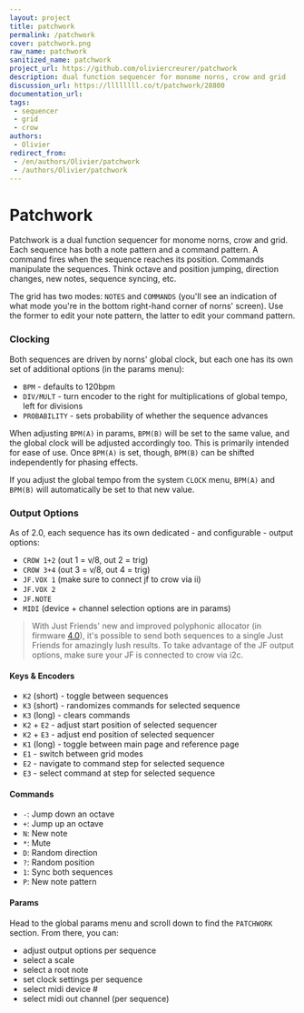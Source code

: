 ```yaml
---
layout: project
title: patchwork
permalink: /patchwork
cover: patchwork.png
raw_name: patchwork
sanitized_name: patchwork
project_url: https://github.com/oliviercreurer/patchwork
description: dual function sequencer for monome norns, crow and grid
discussion_url: https://llllllll.co/t/patchwork/28800
documentation_url: 
tags:
 - sequencer
 - grid
 - crow
authors:
 - Olivier
redirect_from:
 - /en/authors/Olivier/patchwork
 - /authors/Olivier/patchwork
---
```

# Patchwork

Patchwork is a dual function sequencer for monome norns, crow and grid. Each sequence has both a note pattern and a command pattern. A command fires when the sequence reaches its position. Commands manipulate the sequences. Think octave and position jumping, direction changes, new notes, sequence syncing, etc.

The grid has two modes: `NOTES` and `COMMANDS` (you'll see an indication of what mode you're in the bottom right-hand corner of norns' screen). Use the former to edit your note pattern, the latter to edit your command pattern.

### Clocking

Both sequences are driven by norns' global clock, but each one has its own set of additional options (in the params menu):

- `BPM` - defaults to 120bpm
- `DIV/MULT` - turn encoder to the right for multiplications of global tempo, left for divisions
- `PROBABILITY` - sets probability of whether the sequence advances

When adjusting `BPM(A)` in params, `BPM(B)` will be set to the same value, and the global clock will be adjusted accordingly too. This is primarily intended for ease of use. Once `BPM(A)` is set, though, `BPM(B)` can be shifted independently for phasing effects.

If you adjust the global tempo from the system `CLOCK` menu, `BPM(A)` and `BPM(B)` will automatically be set to that new value.

### Output Options

As of 2.0, each sequence has its own dedicated - and configurable - output options:

- `CROW 1+2` (out 1 = v/8, out 2 = trig)
- `CROW 3+4` (out 3 = v/8, out 4 = trig)
- `JF.VOX 1` (make sure to connect jf to crow via ii)
- `JF.VOX 2`
- `JF.NOTE`
- `MIDI` (device + channel selection options are in params)

> With Just Friends' new and improved polyphonic allocator (in firmware [4.0](https://llllllll.co/t/just-friends-v4-0/34554)), it's possible to send both sequences to a single Just Friends for amazingly lush results. To take advantage of the JF output options, make sure your JF is connected to crow via i2c.

#### Keys & Encoders

- `K2` (short) - toggle between sequences
- `K3` (short) - randomizes commands for selected sequence
- `K3` (long) - clears commands
- `K2` + `E2` - adjust start position of selected sequencer
- `K2` + `E3` - adjust end position of selected sequencer
- `K1` (long) - toggle between main page and reference page
- `E1` - switch between grid modes
- `E2` - navigate to command step for selected sequence
- `E3` - select command at step for selected sequence

#### Commands

- `-`: Jump down an octave
- `+`: Jump up an octave
- `N`: New note
- `*`: Mute
- `D`: Random direction
- `?`: Random position
- `1`: Sync both sequences
- `P`: New note pattern

#### Params

Head to the global params menu and scroll down to find the `PATCHWORK` section. From there, you can:

- adjust output options per sequence
- select a scale
- select a root note
- set clock settings per sequence 
- select midi device #
- select midi out channel (per sequence)
